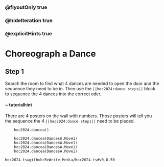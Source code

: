 ### @flyoutOnly true
### @hideIteration true
### @explicitHints true

# Choreograph a Dance

## Step 1
Search the room to find what 4 dances are needed to open the door and the sequence they need to be in. Then use the ``||hoc2024:dance steps||`` block to sequence the 4 dances into the correct oder.

#### ~ tutorialhint
There are 4 posters on the wall with numbers. Those posters will tell you the sequence the 4 ``||hoc2024:dance steps||`` need to be placed.


```ghost
    hoc2024.dancea()
```
```template
    hoc2024.dancea(DancesA.Move1)
    hoc2024.dancea(DancesA.Move1)
    hoc2024.dancea(DancesA.Move1)
    hoc2024.dancea(DancesA.Move1)
```

```package
hoc2024-ts=github:ReWrite-Media/hoc2024-ts#v0.0.50
```